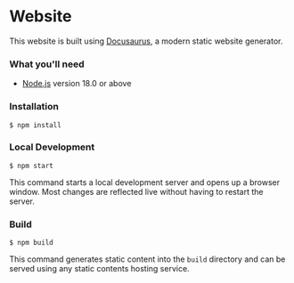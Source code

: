 # Website

This website is built using [Docusaurus](https://docusaurus.io/), a modern static website generator.

### What you'll need

- [Node.js](https://nodejs.org/en/download/) version 18.0 or above

### Installation

```
$ npm install
```

### Local Development

```
$ npm start
```

This command starts a local development server and opens up a browser window. Most changes are reflected live without having to restart the server.

### Build

```
$ npm build
```

This command generates static content into the `build` directory and can be served using any static contents hosting service.
